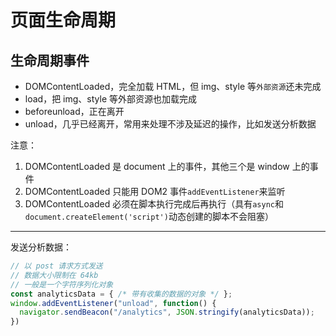 # 页面生命周期


## 生命周期事件

- DOMContentLoaded，完全加载 HTML，但 img、style 等`外部资源`还未完成
- load，把 img、style 等外部资源也加载完成
- beforeunload，正在离开
- unload，几乎已经离开，常用来处理不涉及延迟的操作，比如发送分析数据

注意：

1. DOMContentLoaded 是 document 上的事件，其他三个是 window 上的事件
2. DOMContentLoaded 只能用 DOM2 事件`addEventListener`来监听
3. DOMContentLoaded 必须在脚本执行完成后再执行（具有`async`和`document.createElement('script')`动态创建的脚本不会阻塞）

---

发送分析数据：

```js
// 以 post 请求方式发送
// 数据大小限制在 64kb
// 一般是一个字符序列化对象
const analyticsData = { /* 带有收集的数据的对象 */ };
window.addEventListener("unload", function() {
  navigator.sendBeacon("/analytics", JSON.stringify(analyticsData));
})
```

